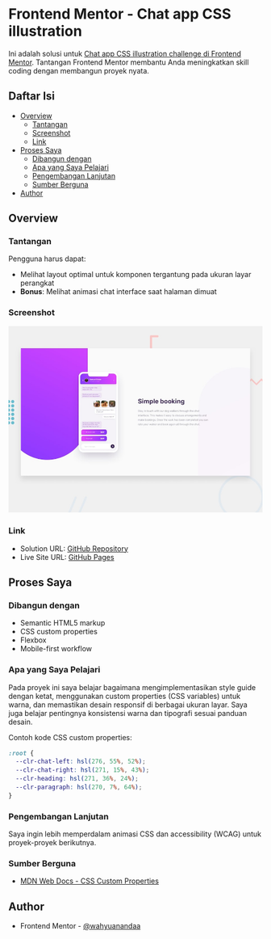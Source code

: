 # Frontend Mentor - Chat app CSS illustration

Ini adalah solusi untuk [Chat app CSS illustration challenge di Frontend Mentor](https://www.frontendmentor.io/challenges/chat-app-css-illustration-O5auMkFqY). Tantangan Frontend Mentor membantu Anda meningkatkan skill coding dengan membangun proyek nyata.

## Daftar Isi

- [Overview](#overview)
  - [Tantangan](#tantangan)
  - [Screenshot](#screenshot)
  - [Link](#link)
- [Proses Saya](#proses-saya)
  - [Dibangun dengan](#dibangun-dengan)
  - [Apa yang Saya Pelajari](#apa-yang-saya-pelajari)
  - [Pengembangan Lanjutan](#pengembangan-lanjutan)
  - [Sumber Berguna](#sumber-berguna)
- [Author](#author)

## Overview

### Tantangan

Pengguna harus dapat:

- Melihat layout optimal untuk komponen tergantung pada ukuran layar perangkat
- **Bonus**: Melihat animasi chat interface saat halaman dimuat

### Screenshot

![Screenshot](./design/desktop-preview.jpg)

### Link

- Solution URL: [GitHub Repository](https://github.com/wahyuanandaa/chat-app-css-illustration)
- Live Site URL: [GitHub Pages](https://wahyuanandaa.github.io/chat-app-css-illustration/)

## Proses Saya

### Dibangun dengan

- Semantic HTML5 markup
- CSS custom properties
- Flexbox
- Mobile-first workflow

### Apa yang Saya Pelajari

Pada proyek ini saya belajar bagaimana mengimplementasikan style guide dengan ketat, menggunakan custom properties (CSS variables) untuk warna, dan memastikan desain responsif di berbagai ukuran layar. Saya juga belajar pentingnya konsistensi warna dan tipografi sesuai panduan desain.

Contoh kode CSS custom properties:

```css
:root {
  --clr-chat-left: hsl(276, 55%, 52%);
  --clr-chat-right: hsl(271, 15%, 43%);
  --clr-heading: hsl(271, 36%, 24%);
  --clr-paragraph: hsl(270, 7%, 64%);
}
```

### Pengembangan Lanjutan

Saya ingin lebih memperdalam animasi CSS dan accessibility (WCAG) untuk proyek-proyek berikutnya.

### Sumber Berguna

- [MDN Web Docs - CSS Custom Properties](https://developer.mozilla.org/en-US/docs/Web/CSS/--*)

## Author

- Frontend Mentor - [@wahyuanandaa](https://www.frontendmentor.io/profile/wahyuanandaa)
